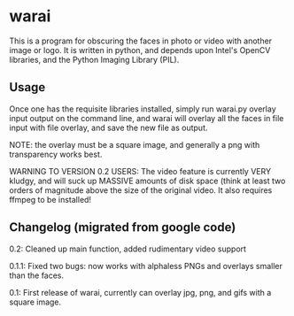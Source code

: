 warai
=====
This is a program for obscuring the faces in photo or video with another image or logo. It is written in python, and depends upon Intel's OpenCV libraries, and the Python Imaging Library (PIL). 

Usage
-----
Once one has the requisite libraries installed, simply run warai.py overlay input output on the command line, and warai will overlay all the faces in file input with file overlay, and save the new file as output.

NOTE: the overlay must be a square image, and generally a png with transparency works best.

WARNING TO VERSION 0.2 USERS: The video feature is currently VERY kludgy, and will suck up MASSIVE amounts of disk space (think at least two orders of magnitude above the size of the original video. It also requires ffmpeg to be installed! 

Changelog (migrated from google code)
-------------------------------------
0.2: Cleaned up main function, added rudimentary video support

0.1.1: Fixed two bugs: now works with alphaless PNGs and overlays smaller than the faces.

0.1: First release of warai, currently can overlay jpg, png, and gifs with a square image. 
